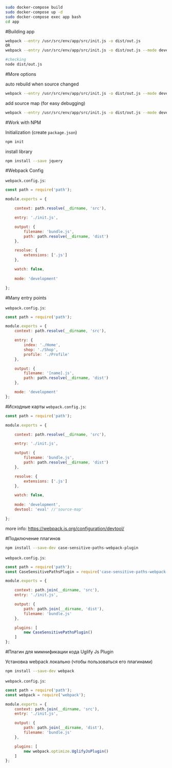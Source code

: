 ```bash
sudo docker-compose build
sudo docker-compose up -d
sudo docker-compose exec app bash
cd app
```

#Building app

```bash
webpack --entry /usr/src/env/app/src/init.js -o dist/out.js
OR
webpack --entry /usr/src/env/app/src/init.js -o dist/out.js --mode development

#checking
node dist/out.js
```

#More options

auto rebuild when source changed
```bash
webpack --entry /usr/src/env/app/src/init.js -o dist/out.js --mode development --watch
```
add source map (for easy debugging)
```bash
webpack --entry /usr/src/env/app/src/init.js -o dist/out.js --mode development -d
```

#Work with NPM

Initialization (create `package.json`)

```bash
npm init
```

install library
```bash
npm install --save jquery
```

#Webpack Config

`webpack.config.js`:

```javascript
const path = require('path');

module.exports = {

    context: path.resolve(__dirname, 'src'),

    entry: './init.js',

    output: {
        filename: 'bundle.js',
        path: path.resolve(__dirname, 'dist')
    },

    resolve: {
        extensions: ['.js']
    },

    watch: false,
    
    mode: 'development'

};
```

#Many entry points

`webpack.config.js`:

```javascript
const path = require('path');

module.exports = {
    context: path.resolve(__dirname, 'src'),

    entry: {
        index: './Home',
        shop: './Shop',
        profile: './Profile'
    },

    output: {
        filename: '[name].js',
        path: path.resolve(__dirname, 'dist')
    },

    mode: 'development'
};
```

#Исходные карты
`webpack.config.js`:

```javascript
const path = require('path');

module.exports = {

    context: path.resolve(__dirname, 'src'),

    entry: './init.js',

    output: {
        filename: 'bundle.js',
        path: path.resolve(__dirname, 'dist')
    },

    resolve: {
        extensions: ['.js']
    },

    watch: false,
    
    mode: 'development',
    devtool: 'eval' //'source-map'

};
```
more info: https://webpack.js.org/configuration/devtool/


#Подключение плагинов

```bash
npm install --save-dev case-sensitive-paths-webpack-plugin
```
`webpack.config.js`:

```javascript
const path = require('path');
const CaseSensitivePathsPlugin = require('case-sensitive-paths-webpack-plugin');

module.exports = {

    context: path.join(__dirname, 'src'),
    entry: './init.js',

    output: {
        path: path.join(__dirname, 'dist'),
        filename: 'bundle.js'
    },

    plugins: [
        new CaseSensitivePathsPlugin()
    ]
};
```

#Плагин для мимнификации кода Uglify Js Plugin

Установка webpack локально (чтобы пользоваться его плагинами)
```bash
npm install --save-dev webpack
```
`webpack.config.js`:

```javascript
const path = require('path');
const webpack = require('webpack');

module.exports = {
    context: path.join(__dirname, 'src'),
    entry: './init.js',

    output: {
        path: path.join(__dirname, 'dist'),
        filename: 'bundle.js'
    },

    plugins: [
        new webpack.optimize.UglifyJsPlugin()
    ]
};
```





